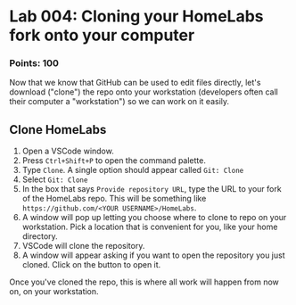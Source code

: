 # Lab 004: Cloning your HomeLabs fork onto your computer

### Points: 100

Now that we know that GitHub can be used to edit files directly, let's
download ("clone") the repo onto your workstation (developers often call
their computer a "workstation") so we can work on it easily.

## Clone HomeLabs

1. Open a VSCode window.
2. Press `Ctrl+Shift+P` to open the command palette.
3. Type `Clone`. A single option should appear called `Git: Clone`
4. Select `Git: Clone`
5. In the box that says `Provide repository URL`, type the URL to your fork of the HomeLabs
   repo. This will be something like `https://github.com/<YOUR USERNAME>/HomeLabs`.
6. A window will pop up letting you choose where to clone to repo on your workstation.
   Pick a location that is convenient for you, like your home directory.
7. VSCode will clone the repository.
8. A window will appear asking if you want to open the repository you just cloned. Click on
   the button to open it.

Once you've cloned the repo, this is where all work will happen from now on, on your
workstation.
